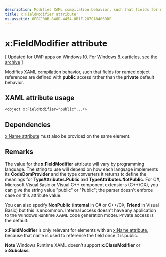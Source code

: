 ```yaml
---
description: Modifies XAML compilation behavior, such that fields for named object references are defined with public access rather than the private default behavior.
title: x:FieldModifier attribute'
ms.assetid: 6FBCC00B-848D-4454-8B1F-287CA8406DDF
---
```


# x:FieldModifier attribute

\[ Updated for UWP apps on Windows 10. For Windows 8.x articles, see the [archive](http://go.microsoft.com/fwlink/p/?linkid=619132) \]

Modifies XAML compilation behavior, such that fields for named object references are defined with **public** access rather than the **private** default behavior.

## XAML attribute usage

``` syntax
<object x:FieldModifier="public".../>
```

## Dependencies

[x:Name attribute](x-name-attribute.md) must also be provided on the same element.

## Remarks

The value for the **x:FieldModifier** attribute will vary by programming language. The string to use will depend on how each language implements its **CodeDomProvider** and the type converters it returns to define the meanings for **TypeAttributes.Public** and **TypeAttributes.NotPublic**. For C#, Microsoft Visual Basic or Visual C++ component extensions (C++/CX), you can give the string value "public" or "Public"; the parser doesn't enforce case on this attribute value.

You can also specify **NonPublic** (**internal** in C# or C++/CX, **Friend** in Visual Basic) but this is uncommon. Internal access doesn't have any application to the Windows Runtime XAML code generation model. Private access is the default.

**x:FieldModifier** is only relevant for elements with an [x:Name attribute](x-name-attribute.md), because that name is used to reference the field once it is public.

**Note**  Windows Runtime XAML doesn't support **x:ClassModifier** or **x:Subclass**.



<!--HONumber=May16_HO4-->


